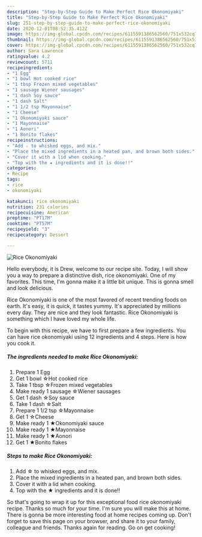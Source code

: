 ```yaml
---
description: "Step-by-Step Guide to Make Perfect Rice Okonomiyaki"
title: "Step-by-Step Guide to Make Perfect Rice Okonomiyaki"
slug: 251-step-by-step-guide-to-make-perfect-rice-okonomiyaki
date: 2020-12-01T08:52:35.412Z
image: https://img-global.cpcdn.com/recipes/6115591386562560/751x532cq70/rice-okonomiyaki-recipe-main-photo.jpg
thumbnail: https://img-global.cpcdn.com/recipes/6115591386562560/751x532cq70/rice-okonomiyaki-recipe-main-photo.jpg
cover: https://img-global.cpcdn.com/recipes/6115591386562560/751x532cq70/rice-okonomiyaki-recipe-main-photo.jpg
author: Sara Lawrence
ratingvalue: 4.2
reviewcount: 5711
recipeingredient:
- "1 Egg"
- "1 bowl Hot cooked rice"
- "1 tbsp Frozen mixed vegetables"
- "1 sausage Wiener sausages"
- "1 dash Soy sauce"
- "1 dash Salt"
- "1 1/2 tsp Mayonnaise"
- "1 Cheese"
- "1 Okonomiyaki sauce"
- "1 Mayonnaise"
- "1 Aonori"
- "1 Bonito flakes"
recipeinstructions:
- "Add ☆ to whisked eggs, and mix."
- "Place the mixed ingredients in a heated pan, and brown both sides."
- "Cover it with a lid when cooking."
- "Top with the ★ ingredients and it is done!!"
categories:
- Recipe
tags:
- rice
- okonomiyaki

katakunci: rice okonomiyaki 
nutrition: 231 calories
recipecuisine: American
preptime: "PT17M"
cooktime: "PT57M"
recipeyield: "3"
recipecategory: Dessert

---
```



![Rice Okonomiyaki](https://img-global.cpcdn.com/recipes/6115591386562560/751x532cq70/rice-okonomiyaki-recipe-main-photo.jpg)

Hello everybody, it is Drew, welcome to our recipe site. Today, I will show you a way to prepare a distinctive dish, rice okonomiyaki. One of my favorites. This time, I'm gonna make it a little bit unique. This is gonna smell and look delicious.

Rice Okonomiyaki is one of the most favored of recent trending foods on earth. It's easy, it is quick, it tastes yummy. It's appreciated by millions every day. They are nice and they look fantastic. Rice Okonomiyaki is something which I have loved my whole life.




To begin with this recipe, we have to first prepare a few ingredients. You can have rice okonomiyaki using 12 ingredients and 4 steps. Here is how you cook it.

<!--inarticleads1-->

##### The ingredients needed to make Rice Okonomiyaki:

1. Prepare 1 Egg
1. Get 1 bowl ☆Hot cooked rice
1. Take 1 tbsp ☆Frozen mixed vegetables
1. Make ready 1 sausage ☆Wiener sausages
1. Get 1 dash ☆Soy sauce
1. Take 1 dash ☆Salt
1. Prepare 1 1/2 tsp ☆Mayonnaise
1. Get 1 ☆Cheese
1. Make ready 1 ★Okonomiyaki sauce
1. Make ready 1 ★Mayonnaise
1. Make ready 1 ★Aonori
1. Get 1 ★Bonito flakes




<!--inarticleads2-->

##### Steps to make Rice Okonomiyaki:

1. Add ☆ to whisked eggs, and mix.
1. Place the mixed ingredients in a heated pan, and brown both sides.
1. Cover it with a lid when cooking.
1. Top with the ★ ingredients and it is done!!




So that's going to wrap it up for this exceptional food rice okonomiyaki recipe. Thanks so much for your time. I'm sure you will make this at home. There is gonna be more interesting food at home recipes coming up. Don't forget to save this page on your browser, and share it to your family, colleague and friends. Thanks again for reading. Go on get cooking!
